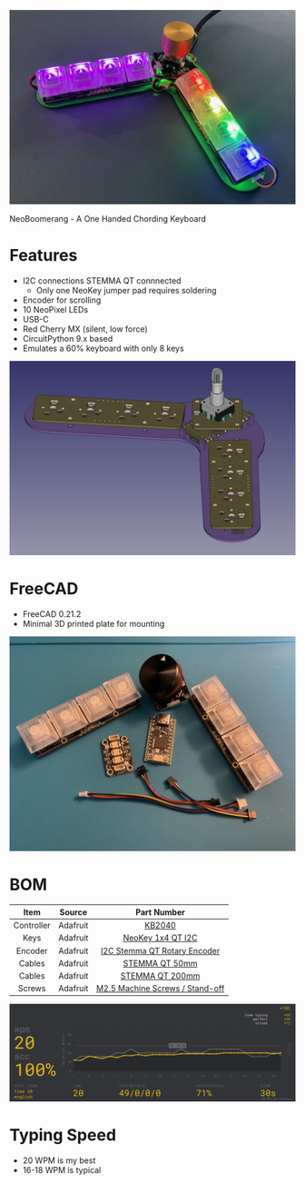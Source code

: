 ![Screenshot](pics/NeoBoomerang-1.jpeg)

NeoBoomerang - A One Handed Chording Keyboard

Features
===
* I2C connections STEMMA QT connnected
  * Only one NeoKey jumper pad requires soldering
* Encoder for scrolling 
* 10 NeoPixel LEDs
* USB-C
* Red Cherry MX (silent, low force)
* CircuitPython 9.x based
* Emulates a 60% keyboard with only 8 keys

![Screenshot](pics/NeoBoomerang-2.jpeg)

FreeCAD
===
* FreeCAD 0.21.2
* Minimal 3D printed plate for mounting

![Screenshot](pics/NeoBoomerang-3.jpeg)

BOM
===
| Item       | Source     | Part Number        |
|:----------:|:----------:|:------------------:|
| Controller | Adafruit   | [KB2040](https://www.adafruit.com/product/5302) |
| Keys       | Adafruit   | [NeoKey 1x4 QT I2C](https://www.adafruit.com/product/4980) |
| Encoder    | Adafruit   | [I2C Stemma QT Rotary Encoder](https://www.adafruit.com/product/5880) |
| Cables     | Adafruit   | [STEMMA QT 50mm](https://www.adafruit.com/product/4399) |
| Cables     | Adafruit   | [STEMMA QT 200mm](https://www.adafruit.com/product/4401) |
| Screws     | Adafruit   | [M2.5 Machine Screws / Stand-off](https://www.adafruit.com/product/3299) |

![Screenshot](pics/NeoBoomerang-4.jpeg)

Typing Speed
===
- 20 WPM is my best
- 16-18 WPM is typical




